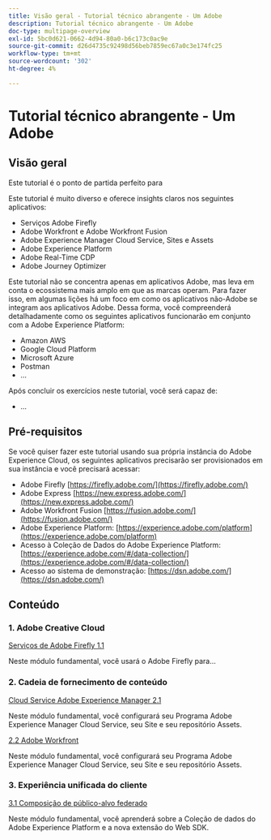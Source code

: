 ```yaml
---
title: Visão geral - Tutorial técnico abrangente - Um Adobe
description: Tutorial técnico abrangente - Um Adobe
doc-type: multipage-overview
exl-id: 5bc0d621-0662-4d94-80a0-b6c173c0ac9e
source-git-commit: d26d4735c92498d56beb7859ec67a0c3e174fc25
workflow-type: tm+mt
source-wordcount: '302'
ht-degree: 4%

---
```


# Tutorial técnico abrangente - Um Adobe

## Visão geral

Este tutorial é o ponto de partida perfeito para

Este tutorial é muito diverso e oferece insights claros nos seguintes aplicativos:

- Serviços Adobe Firefly
- Adobe Workfront e Adobe Workfront Fusion
- Adobe Experience Manager Cloud Service, Sites e Assets
- Adobe Experience Platform
- Adobe Real-Time CDP
- Adobe Journey Optimizer


Este tutorial não se concentra apenas em aplicativos Adobe, mas leva em conta o ecossistema mais amplo em que as marcas operam. Para fazer isso, em algumas lições há um foco em como os aplicativos não-Adobe se integram aos aplicativos Adobe. Dessa forma, você compreenderá detalhadamente como os seguintes aplicativos funcionarão em conjunto com a Adobe Experience Platform:

- Amazon AWS
- Google Cloud Platform
- Microsoft Azure
- Postman
- ...

Após concluir os exercícios neste tutorial, você será capaz de:

- ...

## Pré-requisitos

Se você quiser fazer este tutorial usando sua própria instância do Adobe Experience Cloud, os seguintes aplicativos precisarão ser provisionados em sua instância e você precisará acessar:

- Adobe Firefly [https://firefly.adobe.com/](https://firefly.adobe.com/)
- Adobe Express [https://new.express.adobe.com/](https://new.express.adobe.com/)
- Adobe Workfront Fusion [https://fusion.adobe.com/](https://fusion.adobe.com/)
- Adobe Experience Platform: [https://experience.adobe.com/platform](https://experience.adobe.com/platform)
- Acesso à Coleção de Dados do Adobe Experience Platform: [https://experience.adobe.com/#/data-collection/](https://experience.adobe.com/#/data-collection/)
- Acesso ao sistema de demonstração: [https://dsn.adobe.com/](https://dsn.adobe.com/)

## Conteúdo

### 1. Adobe Creative Cloud

[Serviços de Adobe Firefly 1.1](./modules/creative-cloud/module1.1/firefly-services.md)

Neste módulo fundamental, você usará o Adobe Firefly para...

### 2. Cadeia de fornecimento de conteúdo

[Cloud Service Adobe Experience Manager 2.1](./modules/csc/module2.1/aemcs.md)

Neste módulo fundamental, você configurará seu Programa Adobe Experience Manager Cloud Service, seu Site e seu repositório Assets.

[2.2 Adobe Workfront](./modules/csc/module2.2/workfront.md)

Neste módulo fundamental, você configurará seu Programa Adobe Experience Manager Cloud Service, seu Site e seu repositório Assets.

### 3. Experiência unificada do cliente

[3.1 Composição de público-alvo federado](./modules/uce/module3.1/fac.md)

Neste módulo fundamental, você aprenderá sobre a Coleção de dados do Adobe Experience Platform e a nova extensão do Web SDK.
